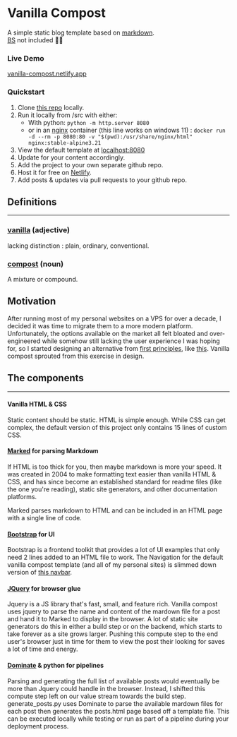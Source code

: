 # Vanilla Compost
A simple static blog template based on [markdown](https://www.markdownguide.org/getting-started/).  
[BS](https://en.wikipedia.org/wiki/Bullshit_(disambiguation)) not included 🐄💩

### Live Demo
[vanilla-compost.netlify.app](https://vanilla-compost.netlify.app/)
### Quickstart
1. Clone [this repo](https://github.com/EcologyComputing/vanilla-compost) locally.
2. Run it locally from /src with either:
    - With python: `python -m http.server 8080`
    - or in an [nginx](https://nginx.org/) container (this line works on windows 11)  :  `docker run -d --rm -p 8080:80 -v "$(pwd):/usr/share/nginx/html" nginx:stable-alpine3.21`  
3. View the default template at [localhost:8080](http://localhost:8080/)
4. Update for your content accordingly.
5. Add the project to your own separate github repo.
6. Host it for free on [Netlify](https://docs.netlify.com/welcome/add-new-project/#import-from-an-existing-repository).
7. Add posts & updates via pull requests to your github repo.
## Definitions
***
### [vanilla](https://www.merriam-webster.com/dictionary/vanilla) (adjective)
lacking distinction : plain, ordinary, conventional.

### [compost](https://www.merriam-webster.com/dictionary/compost) (noun)
A mixture or compound.
 
## Motivation
After running most of my personal websites on a VPS for over a decade, I decided it was time to migrate them to a more modern platform. Unfortunately, the options available on the market all felt bloated and over-engineered while somehow still lacking the user experience I was hoping for, so I started designing an alternative from [first principles](https://en.wikipedia.org/wiki/First_principle), like [this](https://justfuckingusehtml.com/). Vanilla compost sprouted from this exercise in design.
 
## The components  
***
#### Vanilla HTML & CSS
Static content should be static. HTML is simple enough. While CSS can get complex, the default version of this project only contains 15 lines of custom CSS.

#### [Marked](https://github.com/markedjs/marked) for parsing Markdown
If HTML is too thick for you, then maybe markdown is more your speed. It was created in 2004 to make formatting text easier than vanilla HTML & CSS, and has since become an established standard for readme files (like the one you're reading), static site generators, and other documentation platforms.

Marked parses markdown to HTML and can be included in an HTML page with a single line of code. 

#### [Bootstrap](https://getbootstrap.com/) for UI
Bootstrap is a frontend toolkit that provides a lot of UI examples that only need 2 lines added to an HTML file to work. The Navigation for the default vanilla compost template (and all of my personal sites) is slimmed down version of [this navbar](https://getbootstrap.com/docs/5.3/components/navbar/).

#### [JQuery](https://jquery.com/) for browser glue
Jquery is a JS library that's fast, small, and feature rich. Vanilla compost uses jquery to parse the name and content of the mardown file for a post and hand it to Marked to display in the browser. A lot of static site generators do this in either a build step or on the backend, which starts to take forever as a site grows larger. Pushing this compute step to the end user's browser just in time for them to view the post their looking for saves a lot of time and energy.

#### [Dominate](https://github.com/Knio/dominate) & python for pipelines
Parsing and generating the full list of available posts would eventually be more than Jquery could handle in the browser. Instead, I shifted this compute step left on our value stream towards the build step. generate_posts.py uses Dominate to parse the available mardown files for each post then generates the posts.html page based off a template file. This can be executed locally while testing or run as part of a pipeline during your deployment process.
